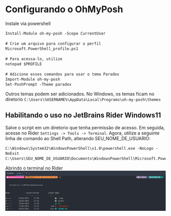 ﻿# Configurando o OhMyPosh

Instale via powershell
```shell
Install-Module oh-my-posh -Scope CurrentUser

# Crie um arquivo para configurar o perfil
Microsoft.PowerShell_profile.ps1

# Para acessa-lo, utilize
notepad $PROFILE

# Adicione esses comandos para usar o tema Paradox
Import-Module oh-my-posh
Set-PoshPrompt -Theme paradox
```

Outros temas podem ser adicionados. No Windows, os temas ficam no diretorio
`C:\Users\%USERNAME%\AppData\Local\Programs\oh-my-posh\themes`

## Habilitando o uso no JetBrains Rider Windows11

Salve o script em um diretorio que tenha permissão de acesso. Em seguida, acesse no Rider `Settings -> Tools -> Terminal`.
Agora, utilize a seguinte linha de comando ao Shell Path, alterando SEU_NOME_DE_USUARIO:

```shell
C:\Windows\System32\WindowsPowerShell\v1.0\powershell.exe -NoLogo -NoExit C:\Users\SEU_NOME_DE_USUARIO\Documents\WindowsPowerShell\Microsoft.PowerShell_OhMyPosh.ps1
```

Abrindo o terminal no Rider
![TerminalRiderOhMyPosh][TerminalRiderOhMyPosh]

<!-- LINKS -->
[TerminalRiderOhMyPosh]: assets/oh-my-posh-custom-theme-jd.png